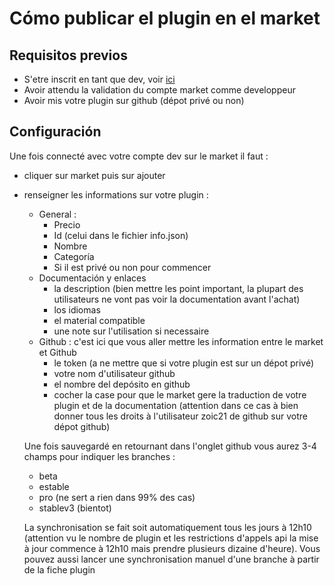 # Cómo publicar el plugin en el market

## Requisitos previos

- S'etre inscrit en tant que dev, voir [ici](https://www.jeedom.com/site/fr/dev.html)
- Avoir attendu la validation du compte market comme developpeur
- Avoir mis votre plugin sur github (dépot privé ou non)

## Configuración

Une fois connecté avec votre compte dev sur le market il faut : 

- cliquer sur market puis sur ajouter
- renseigner les informations sur votre plugin : 
  - General :
    - Precio
    - Id (celui dans le fichier info.json)
    - Nombre
    - Categoría
    - Si il est privé ou non pour commencer
  - Documentación y enlaces
    - la description (bien mettre les point important, la plupart des utilisateurs ne vont pas voir la documentation avant l'achat)
    - los idiomas 
    - el material compatible
    - une note sur l'utilisation si necessaire
  - Github : c'est ici que vous aller mettre les information entre le market et Github
    - le token (a ne mettre que si votre plugin est sur un dépot privé)
    - votre nom d'utilisateur github
    - el nombre del depósito en github
    - cocher la case pour que le market gere la traduction de votre plugin et de la documentation (attention dans ce cas à bien donner tous les droits à l'utilisateur zoic21 de github sur votre dépot github)

   Une fois sauvegardé en retournant dans l'onglet github vous aurez 3-4 champs pour indiquer les branches : 

   - beta
   - estable
   - pro (ne sert a rien dans 99% des cas)
   - stablev3 (bientot)

   La synchronisation se fait soit automatiquement tous les jours à 12h10 (attention vu le nombre de plugin et les restrictions d'appels api la mise à jour commence à 12h10 mais prendre plusieurs dizaine d'heure). Vous pouvez aussi lancer une synchronisation manuel d'une branche à partir de la fiche plugin
